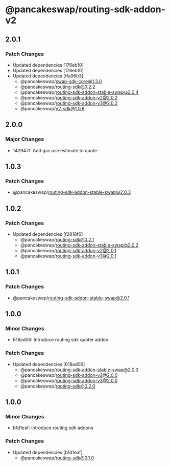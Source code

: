 # @pancakeswap/routing-sdk-addon-v2

## 2.0.1

### Patch Changes

- Updated dependencies [176eb10]
- Updated dependencies [176eb10]
- Updated dependencies [ffa96b3]
  - @pancakeswap/swap-sdk-core@1.3.0
  - @pancakeswap/routing-sdk@0.2.2
  - @pancakeswap/routing-sdk-addon-stable-swap@2.0.4
  - @pancakeswap/routing-sdk-addon-v2@2.0.2
  - @pancakeswap/routing-sdk-addon-v3@2.0.2
  - @pancakeswap/v2-sdk@1.0.6

## 2.0.0

### Major Changes

- 142947f: Add gas use estimate to quote

## 1.0.3

### Patch Changes

- @pancakeswap/routing-sdk-addon-stable-swap@2.0.3

## 1.0.2

### Patch Changes

- Updated dependencies [f2818f6]
  - @pancakeswap/routing-sdk@0.2.1
  - @pancakeswap/routing-sdk-addon-stable-swap@2.0.2
  - @pancakeswap/routing-sdk-addon-v2@2.0.1
  - @pancakeswap/routing-sdk-addon-v3@2.0.1

## 1.0.1

### Patch Changes

- @pancakeswap/routing-sdk-addon-stable-swap@2.0.1

## 1.0.0

### Minor Changes

- 618ad06: Introduce routing sdk quoter addon

### Patch Changes

- Updated dependencies [618ad06]
  - @pancakeswap/routing-sdk-addon-stable-swap@2.0.0
  - @pancakeswap/routing-sdk-addon-v2@2.0.0
  - @pancakeswap/routing-sdk-addon-v3@2.0.0
  - @pancakeswap/routing-sdk@0.2.0

## 1.0.0

### Minor Changes

- b1d1eaf: Introduce routing sdk addons

### Patch Changes

- Updated dependencies [b1d1eaf]
  - @pancakeswap/routing-sdk@0.1.0
